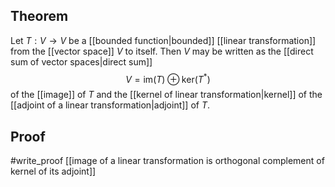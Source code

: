 ## Theorem
Let $T:V\to V$ be a [[bounded function|bounded]] [[linear transformation]] from the [[vector space]] $V$ to itself. Then $V$ may be written as the [[direct sum of vector spaces|direct sum]] $$V =\text{im}(T) \oplus \text{ker}(T^*)$$ of the [[image]] of $T$ and the [[kernel of linear transformation|kernel]] of the [[adjoint of a linear transformation|adjoint]] of $T$.
## Proof
#write_proof [[image of a linear transformation is orthogonal complement of kernel of its adjoint]] 
